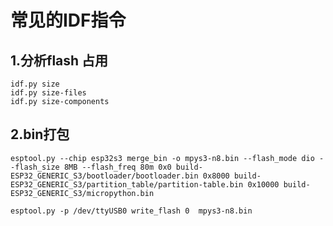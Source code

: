 # 常见的IDF指令


## 1.分析flash 占用
```shell
idf.py size
idf.py size-files
idf.py size-components
```

## 2.bin打包
```shell
esptool.py --chip esp32s3 merge_bin -o mpys3-n8.bin --flash_mode dio --flash_size 8MB --flash_freq 80m 0x0 build-ESP32_GENERIC_S3/bootloader/bootloader.bin 0x8000 build-ESP32_GENERIC_S3/partition_table/partition-table.bin 0x10000 build-ESP32_GENERIC_S3/micropython.bin
```

```shell
esptool.py -p /dev/ttyUSB0 write_flash 0  mpys3-n8.bin
```